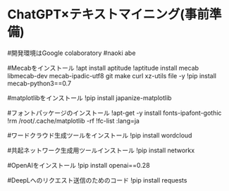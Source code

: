 # ChatGPT×テキストマイニング(事前準備)
#開発環境はGoogle colaboratory
#naoki abe

#Mecabをインストール
!apt install aptitude
!aptitude install mecab libmecab-dev mecab-ipadic-utf8 git make curl xz-utils file -y
!pip install mecab-python3==0.7

#matplotlibをインストール
!pip install japanize-matplotlib

#フォントパッケージのインストール
!apt-get -y install fonts-ipafont-gothic
!rm /root/.cache/matplotlib -rf
!fc-list :lang=ja

#ワードクラウド生成ツールをインストール
!pip install wordcloud

#共起ネットワーク生成用ツールインストール
!pip install networkx

#OpenAIをインストール
!pip install openai==0.28

#DeepLへのリクエスト送信のためのコード
!pip install requests
